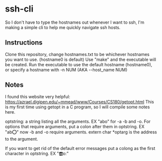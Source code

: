 # ssh-cli
So I don't have to type the hostnames out whenever I want to ssh, I'm making a simple cli to help me quickly navigate ssh hosts.

## Instructions
Clone this repository, change hostnames.txt to be whichever hostnames you want to use. (hostname0 is default)
Use "make" and the executable will be created.
Run the executable to use the default hostname (hostname0), or specify a hostname with -n NUM (AKA --host_name NUM)

## Notes
I found this website very helpful: https://azrael.digipen.edu/~mmead/www/Courses/CS180/getopt.html
This is my first time using getopt in a C program, so I will compile some notes here.

optstring: a string listing all the arguments. EX "abo" for -a -b and -o.
For options that require arguments, put a colon after them in optstring. EX "ab:o:" now -b and -o require arguments.
extern char *optarg is the address to the argument.

If you want to get rid of the default error messages put a colong as the first character in optstring. EX ":ab:o:"
